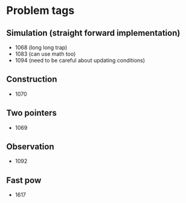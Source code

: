 # Problem tags

## Simulation (straight forward implementation)

* 1068 (long long trap)
* 1083 (can use math too)
* 1094 (need to be careful about updating conditions)

## Construction

* 1070

## Two pointers

* 1069

## Observation

* 1092

## Fast pow

* 1617
